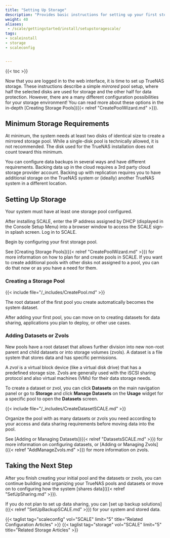```yaml
---
title: "Setting Up Storage"
description: "Provides basic instructions for setting up your first storage pool and dataset or zvol."
weight: 40
aliases:
 - /scale/gettingstarted/install/setupstoragescale/
tags:
- scaleinstall
- storage
- scaleconfig


---
```


{{< toc >}}

Now that you are logged in to the web interface, it is time to set up TrueNAS storage.
These instructions describe a simple *mirrored* pool setup, where half the selected disks are used for storage and the other half for data protection.
However, there are a many different configuration possibilities for your storage environment!
You can read more about these options in the in-depth [Creating Storage Pools]({{< relref "CreatePoolWizard.md" >}}).

## Minimum Storage Requirements

At minimum, the system needs at least two disks of identical size to create a mirrored storage pool.
While a single-disk pool is technically allowed, it is not recommended.
The disk used for the TrueNAS installation does not count toward this minimum.

You can configure data backups in several ways and have different requirements.
Backing data up in the cloud requires a 3rd party cloud storage provider account.
Backing up with replication requires you to have additional storage on the TrueNAS system or (ideally) another TrueNAS system in a different location.

## Setting Up Storage

Your system must have at least one storage pool configured.

After installing SCALE, enter the IP address assigned by DHCP (displayed in the Console Setup Menu) into a browser window to access the SCALE sign-in splash screen.
Log in to SCALE.

Begin by configuring your first storage pool.

See [Creating Storage Pools]({{< relref "CreatePoolWizard.md" >}}) for more information on how to plan for and create pools in SCALE.
If you want to create additional pools with other disks not assigned to a pool, you can do that now or as you have a need for them.

### Creating a Storage Pool

{{< include file="/_includes/CreatePool.md" >}}

The root dataset of the first pool you create automatically becomes the system dataset.

After adding your first pool, you can move on to creating datasets for data sharing, applications you plan to deploy, or other use cases.

### Adding Datasets or Zvols

New pools have a root dataset that allows further division into new non-root parent and child datasets or into storage volumes (zvols).
A dataset is a file system that stores data and has specific permissions.

A *zvol* is a virtual block device (like a virtual disk drive) that has a predefined storage size.
Zvols are generally used with the iSCSI sharing protocol and also virtual machines (VMs) for their data storage needs.

To create a dataset or zvol, you can click **Datasets** on the main navigation panel or go to **Storage** and click **Manage Datasets** on the **Usage** widget for a specific pool to open the **Datasets** screen.

{{< include file="/_includes/CreateDatasetSCALE.md" >}}

Organize the pool with as many datasets or zvols you need according to your access and data sharing requirements before moving data into the pool.

See [Adding or Managing Datasets]({{< relref "DatasetsSCALE.md" >}}) for more information on configuring datasets, or [Adding or Managing Zvols]({{< relref "AddManageZvols.md" >}}) for more information on zvols.

## Taking the Next Step

After you finish creating your initial pool and the datasets or zvols, you can continue building and organizing your TrueNAS pools and datasets or move on to configuring how the system [shares data]({{< relref "SetUpSharing.md" >}}).

If you do not plan to set up data sharing, you can [set up backup solutions]({{< relref "SetUpBackupSCALE.md" >}}) for your system and stored data.

{{< taglist tag="scaleconfig" vol="SCALE" limit="5" title="Related Configuration Articles" >}}
{{< taglist tag="storage" vol="SCALE" limit="5" title="Related Storage Articles" >}}

